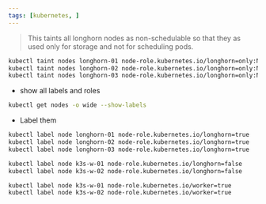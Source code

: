 ```yaml
---
tags: [kubernetes, ]
---
```


> This taints all longhorn nodes as non-schedulable so that they as used only for storage and not for scheduling pods.


```bash ln:False
kubectl taint nodes longhorn-01 node-role.kubernetes.io/longhorn=only:NoSchedule
kubectl taint nodes longhorn-02 node-role.kubernetes.io/longhorn=only:NoSchedule
kubectl taint nodes longhorn-03 node-role.kubernetes.io/longhorn=only:NoSchedule
```


- show all labels and roles
```bash ln:False
kubectl get nodes -o wide --show-labels
```

- Label them
```bash ln:False
kubectl label node longhorn-01 node-role.kubernetes.io/longhorn=true
kubectl label node longhorn-02 node-role.kubernetes.io/longhorn=true
kubectl label node longhorn-03 node-role.kubernetes.io/longhorn=true

kubectl label node k3s-w-01 node-role.kubernetes.io/longhorn=false
kubectl label node k3s-w-02 node-role.kubernetes.io/longhorn=false

kubectl label node k3s-w-01 node-role.kubernetes.io/worker=true
kubectl label node k3s-w-02 node-role.kubernetes.io/worker=true
```
